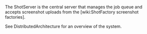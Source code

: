 The ShotServer is the central server that manages the job queue and accepts screenshot uploads from the [wiki:ShotFactory screenshot factories].

See DistributedArchitecture for an overview of the system.